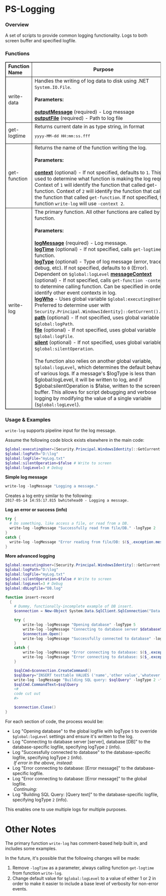 # PS-Logging

### Overview

A set of scripts to provide common logging functionality. Logs to both screen buffer and specified logfile.

### Functions


<table border="1" style="border-collapse: collapse; border-style:solid;">
	<tr>
		<td width="200" style="border: 1px solid black;"><strong>Function Name</strong></td>
		<td align="center" style="border: 1px solid black;"><strong>Purpose</strong></td>
	</tr>
	<tr>
		<td align="left" style="border: 1px solid black;">write-data</td>
		<td align="left" style="border: 1px solid black;">Handles the writing of log data to disk using .NET <code>System.IO.File</code>.
			<br>
			<br>
			<strong>Parameters:</strong>
			<br>
			<br>
			<strong style="text-decoration: underline;">outputMessage</strong> (required) - Log message
			<br>
			<strong style="text-decoration: underline;">outputFile</strong> (required) - Path to log file</td>
	</tr>
	<tr>
		<td align="left" style="border: 1px solid black;">get-logtime</td>
		<td align="left" style="border: 1px solid black;">Returns current date in as type string, in format <pre>yyyy-MM-dd HH:mm:ss.fff</pre></td>
	</tr>
	<tr>
		<td align="left" style="border: 1px solid black;">get-function</td>
		<td align="left" style="border: 1px solid black;">Returns the name of the function writing the log.
			<br>
			<br>
			<strong>Parameters:</strong>
			<br>
			<br>
			<strong style="text-decoration: underline;">context</strong> (optional) - If not specified, defaults to <code>1</code>. This is used to determine what function is making the log request. Context of <code>1</code> will identify the function that called get-function. Context of <code>2</code> will identify the function that called the function that called <code>get-function</code>. If not specified, the function <code>write-log</code> will use <code>-context 2</code>.</td>
	</tr>
	<tr>
		<td align="left" style="border: 1px solid black;">write-log</td>
		<td align="left" style="border: 1px solid black;">The primary function. All other functions are called by this function.
			<br>
			<br>
			<strong>Parameters:</strong>
			<br>
			<br>
			<strong style="text-decoration: underline;">logMessage</strong> (required) - Log message.
			<br>
			<strong style="text-decoration: underline;">logTime</strong> (optional) - If not specified, calls <code>get-logtime</code> function.
			<br>
			<strong style="text-decoration: underline;">logType</strong> (optional) - Type of log message (error, trace, debug, etc). If not specified, defaults to <code>0</code> (Error). Dependent on <code>$global:logLevel</code (see below).
			<br>
			<strong style="text-decoration: underline;">messageContext</strong> (optional) - If not specified, calls <code>get-function -context 2</code> to determine calling function. Can be specified in order to identify other event contexts in log.
			<br>
			<strong style="text-decoration: underline;">logWho</strong> - Uses global variable <code>$global:executingUser</code>. Preferred to determine user with <code>Security.Principal.WindowsIdentity]::GetCurrent().Name</code>.
			<br>
			<strong style="text-decoration: underline;">path</strong> (optional) - If not specified, uses global variable <code>$global:logPath</code>.
			<br>
			<strong style="text-decoration: underline;">file</strong> (optional) - If not specified, uses global variable <code>$global:logFile</code>.
			<br>
			<strong style="text-decoration: underline;">silent</strong> (optional) - If not specified, uses global variable <code>$global:silentOperation</code>.
			<br>
			<br>
			The function also relies on another global variable, <code>$global:logLevel</code>, which determines the default behavior of various logs. If a message's $logType is less than $global:logLevel, it will be written to log, and if $global:silentOperation is $false, written to the screen buffer. This allows for script debugging and verbose logging by modifying the value of a single variable (<code>$global:logLevel</code>).</td>
	</tr>
</table>


### Usage & Examples

`write-log` supports pipeline input for the log message.

Assume the following code block exists elsewhere in the main code:

```Powershell
$global:executingUser=[Security.Principal.WindowsIdentity]::GetCurrent().Name
$global:logPath="D:\log"
$global:logFile="myLog.txt"
$global:silentOperation=$false # Write to screen
$global:logLevel=3 # Debug
```

**Simple log message**

```Powershell
write-log -logMessage "Logging a message."
```

Creates a log entry similar to the following:  
   `2017-05-14 14:55:17.815 bwhitehead0 - Logging a message.`

**Log an error or success (info)**

```Powershell
try {
  # Do something, like access a file, or read from a DB.
  write-log -logMessage "Successfully read from file/DB." -logType 2
}
catch {
  write-log -logMessage "Error reading from file/DB: $($_.exception.message)"
}
```

**More advanced logging**

```Powershell
$global:executingUser=[Security.Principal.WindowsIdentity]::GetCurrent().Name
$global:logPath="D:\log"
$global:logFile="myLog.txt"
$global:silentOperation=$false # Write to screen
$global:logLevel=3 # Debug
$global:dbLogfile="DB.log"

function insert-record
  {
    # Dummy, functionally-incomplete example of DB insert.
    $connection = New-Object System.Data.SqlClient.SqlConnection("Data Source=$databaseServer; Initial Catalog=$databaseName; Integrated Security=SSPI")

    try {
        write-log -logMessage "Opening database" -logType 5
        write-log -logMessage "Connecting to database server $databaseServer, database $databaseName" -logType 2 -file $global:dbLogFile 
        $connection.Open()
        write-log -logMessage "Successfully connected to database" -logType 2 -file $global:dbLogFile 
    }
    catch {
        write-log -logMessage "Error connecting to database: $($_.exception.message)" -file $global:dbLogFile 
        write-log -logMessage "Error connecting to database: $($_.exception.message)"
    }

    $sqlCmd=$connection.CreateCommand()
    $sqlQuery="INSERT testtable VALUES ('name','other value','whatever')"
    write-log -logMessage "Building SQL query: $sqlQuery" -logType 2 -file $global:dbLogFile
    $sqlCmd.CommandText=$sqlQuery
    <#
    code cut out
    #>

    $connection.Close()
}
```
For each section of code, the process would be:
* Log "Opening database" to the global logfile with logType `5` to override `$global:logLevel` settings and ensure it's written to the log.
* Log "Connecting to database server [server], database [DB]" to the database-specific logfile, specifying logType `2` (info).
* Log "Successfully connected to database" to the database-specific logfile, specifying logType `2` (info).  
&nbsp;*If error in the above, instead:*
* Log "Error connecting to database: [Error message]" to the database-specific logfile.
* Log "Error connecting to database: [Error message]" to the global logfile.  
&nbsp;*Continuing:*
* Log "Building SQL Query: [Query text]" to the database-specific logfile, specifying logType `2` (info).

This enables one to use multiple logs for multiple purposes.


# Other Notes

The primary function `write-log` has comment-based help built in, and includes some examples.

In the future, it's possible that the following changes will be made:
1. Remove `-logTime` as a parameter, always calling function `get-logtime` from function `write-log`.
2. Change default value for `$global:logLevel` to a value of either 1 or 2 in order to make it easier to include a base level of verbosity for non-error events.
